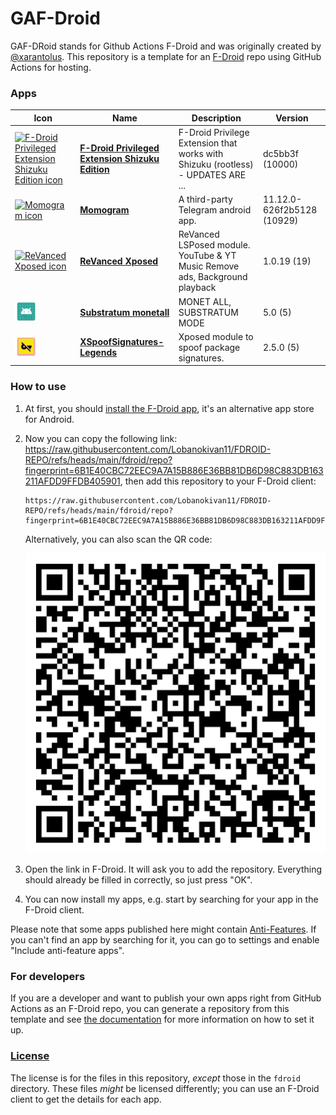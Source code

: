 # GAF-Droid

GAF-DRoid stands for Github Actions F-Droid and was originally created by [@xarantolus](https://github.com/xarantolus/fdroid).
This repository is a template for an [F-Droid](https://f-droid.org) repo using GitHub Actions for hosting.

### Apps

<!-- This table is auto-generated. Do not edit -->
| Icon | Name | Description | Version |
| --- | --- | --- | --- |
| <a href="https://github.com/Lobanokivan11/fdroid_shizuku_privileged_extension"><img src="fdroid/repo/icons/" alt="F-Droid Privileged Extension Shizuku Edition icon" width="36px" height="36px"></a> | [**F-Droid Privileged Extension Shizuku Edition**](https://github.com/Lobanokivan11/fdroid_shizuku_privileged_extension) | F-Droid Privilege Extension that works with Shizuku (rootless) - UPDATES ARE ... | dc5bb3f (10000) |
| <a href="https://github.com/dic1911/Momogram"><img src="fdroid/repo/icons/" alt="Momogram icon" width="36px" height="36px"></a> | [**Momogram**](https://github.com/dic1911/Momogram) | A third-party Telegram android app. | 11.12.0-626f2b5128 (10929) |
| <a href="https://github.com/chsbuffer/ReVancedXposed"><img src="fdroid/repo/icons/" alt="ReVanced Xposed icon" width="36px" height="36px"></a> | [**ReVanced Xposed**](https://github.com/chsbuffer/ReVancedXposed) | ReVanced LSPosed module. YouTube &amp; YT Music Remove ads, Background playback | 1.0.19 (19) |
| <a href="https://github.com/Lobanokivan11/Substratum-monetall"><img src="fdroid/repo/icons/substratum.monet.all.5.png" alt="Substratum monetall icon" width="36px" height="36px"></a> | [**Substratum monetall**](https://github.com/Lobanokivan11/Substratum-monetall) | MONET ALL, SUBSTRATUM MODE | 5.0 (5) |
| <a href="https://github.com/Lobanokivan11/XSpoofSignatures-Legends"><img src="fdroid/repo/icons/dev.materii.rushii.xspoofsignatures.5.png" alt="XSpoofSignatures-Legends icon" width="36px" height="36px"></a> | [**XSpoofSignatures-Legends**](https://github.com/Lobanokivan11/XSpoofSignatures-Legends) | Xposed module to spoof package signatures. | 2.5.0 (5) |
<!-- end apps table -->

### How to use

1. At first, you should [install the F-Droid app](https://f-droid.org/), it's an alternative app store for Android.

2. Now you can copy the following link: https://raw.githubusercontent.com/Lobanokivan11/FDROID-REPO/refs/heads/main/fdroid/repo?fingerprint=6B1E40CBC72EEC9A7A15B886E36BB81DB6D98C883DB163211AFDD9FFDB405901, then add this repository to your F-Droid client:
   
   ```
   https://raw.githubusercontent.com/Lobanokivan11/FDROID-REPO/refs/heads/main/fdroid/repo?fingerprint=6B1E40CBC72EEC9A7A15B886E36BB81DB6D98C883DB163211AFDD9FFDB405901
   ```
   
    Alternatively, you can also scan the QR code:
   
   <p align="center">
      <img src=".github/qrcode.png?raw=true" alt="F-Droid repo QR code"/>
    </p>

3. Open the link in F-Droid. It will ask you to add the repository. Everything should already be filled in correctly, so just press "OK".

4. You can now install my apps, e.g. start by searching for your app in the F-Droid client.

Please note that some apps published here might contain [Anti-Features](https://f-droid.org/en/docs/Anti-Features/). If you can't find an app by searching for it, you can go to settings and enable "Include anti-feature apps".

### For developers

If you are a developer and want to publish your own apps right from GitHub Actions as an F-Droid repo, you can generate a repository from this template and see [the documentation](/docs/setup.md) for more information on how to set it up.

### [License](LICENSE)

The license is for the files in this repository, *except* those in the `fdroid` directory. These files *might* be licensed differently; you can use an F-Droid client to get the details for each app.

